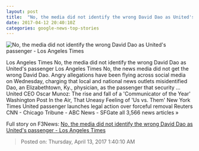 ```yaml
---
layout: post
title:  "No, the media did not identify the wrong David Dao as United's passenger - Los Angeles Times"
date: 2017-04-12 20:40:10Z
categories: google-news-top-stories
---
```


![No, the media did not identify the wrong David Dao as United's passenger - Los Angeles Times](http://www.trbimg.com/img-58ee92bf/turbine/la-na-united-david-dao-20170412)

Los Angeles Times No, the media did not identify the wrong David Dao as United's passenger Los Angeles Times No, the news media did not get the wrong David Dao. Angry allegations have been flying across social media on Wednesday, charging that local and national news outlets misidentified Dao, an Elizabethtown, Ky., physician, as the passenger that security ... United CEO Oscar Munoz: The rise and fall of a 'Communicator of the Year' Washington Post In the Air, That Uneasy Feeling of 'Us vs. Them' New York Times United passenger launches legal action over forceful removal Reuters CNN - Chicago Tribune - ABC News - SFGate all 3,566 news articles »


Full story on F3News: [No, the media did not identify the wrong David Dao as United's passenger - Los Angeles Times](http://www.f3nws.com/n/NBJMjB)

> Posted on: Thursday, April 13, 2017 1:40:10 AM

